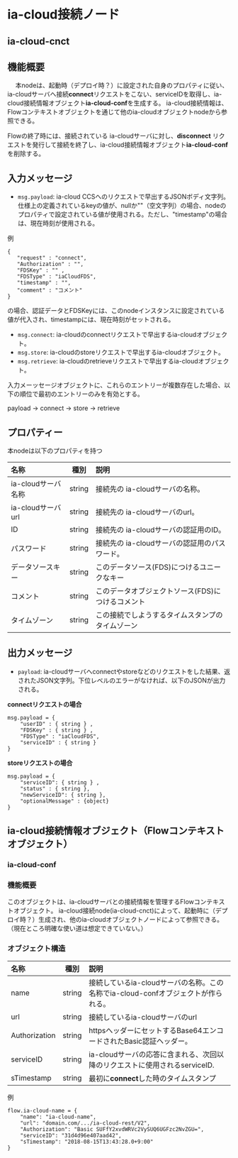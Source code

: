 # ia-cloud接続ノード

## ia-cloud-cnct

## 機能概要
　
本nodeは、起動時（デプロイ時？）に設定された自身のプロパティに従い、ia-cloudサーバへ接続**connect**リクエストをこない、serviceIDを取得し、ia-cloud接続情報オブジェクト**ia-cloud-conf**を生成する。
ia-cloud接続情報は、Flowコンテキストオブジェクトを通じて他のia-cloudオブジェクトnodeから参照できる。

Flowの終了時には、接続されている ia-cloudサーバに対し、**disconnect** リクエストを発行して接続を終了し、ia-cloud接続情報オブジェクト**ia-cloud-conf**を削除する。

## 入力メッセージ

 * ``msg.payload``: ia-cloud CCSへのリクエストで早出するJSONボディ文字列。仕様上の定義されているkeyの値が、nullか""（空文字列）の場合、nodeのプロパティで設定されている値が使用される。ただし、"timestamp"の場合は、現在時刻が使用される。

例
 ```
{
	"request" : "connect",
	"Authorization" : "",
	"FDSKey" : "" ,
	"FDSType" : "iaCloudFDS",
	"timestamp" : "",
	"comment" : "コメント"
}
 ```
 の場合、認証データとFDSKeyには、このnodeインスタンスに設定されている値が代入され、timestampには、現在時刻がセットされる。

 * ``msg.connect``: ia-cloudのconnectリクエストで早出するia-cloudオブジェクト。
 * ``msg.store``: ia-cloudのstoreリクエストで早出するia-cloudオブジェクト。
 * ``msg.retrieve``: ia-cloudのretrieveリクエストで早出するia-cloudオブジェクト。


入力メーッセージオブジェクトに、これらのエントリーが複数存在した場合、以下の順位で最初のエントリーのみを有効とする。

payload -> connect -> store -> retrieve

## プロパティー

本nodeは以下のプロパティを持つ

| 名称 | 種別 | 説明 |
|:----------|:-----:|:--------------------|
|ia-cloudサーバ名称|string|接続先の ia-cloudサーバの名称。|
|ia-cloudサーバurl|string|接続先の ia-cloudサーバのurl。|
|ID|string|接続先の ia-cloudサーバの認証用のID。|
|パスワード|string|接続先の ia-cloudサーバの認証用のパスワード。|
|データソースキー|string|このデータソース(FDS)につけるユニークなキー|
|コメント|string|このデータオブジェクトソース(FDS)につけるコメント|
|タイムゾーン|string|この接続でしようするタイムスタンプのタイムゾーン|

## 出力メッセージ

* ``payload``:  ia-cloudサーバへconnectやstoreなどのリクエストをした結果、返されたJSON文字列。下位レベルのエラーがなければ、以下のJSONが出力される。

**connectリクエストの場合**
```
msg.payload = {
	"userID" : { string } ,
	"FDSKey" : { string } ,
	"FDSType" : "iaCloudFDS",
	"serviceID" : { string }
}
```

**storeリクエストの場合**
```
msg.payload = {
    "serviceID": { string } ,
    "status" : { string },
    "newServiceID": { string },
    "optionalMessage" : {object}
}

```


## ia-cloud接続情報オブジェクト（Flowコンテキストオブジェクト）　　

### ia-cloud-conf

### 機能概要

このオブジェクトは、ia-cloudサーバとの接続情報を管理するFlowコンテキストオブジェクト。
ia-cloud接続node(ia-cloud-cnct)によって、起動時に（デプロイ時？）生成され、他のia-cloudオブジェクトノードによって参照できる。（現在ところ明確な使い道は想定できていない。）

### オブジェクト構造

| 名称 | 種別 | 説明 |
|:----------|:-----:|:--------------------|
| name| string| 接続しているia-cloudサーバの名称。この名称でia-cloud-confオブジェクトが作られる。|
| url| string| 接続しているia-cloudサーバのurl|
| Authorization | string |httpsへッダーにセットするBase64エンコードされたBasic認証ヘッダー。|
| serviceID | string |ia-cloudサーバの応答に含まれる、次回以降のリクエストに使用されるserviceID.|
| sTimestamp | string |最初に**connect**した時のタイムスタンプ|

例
```
flow.ia-cloud-name = {
	"name": "ia-cloud-name",
	"url": "domain.com/.../ia-cloud-rest/V2",
	"Authorization": "Basic SUFfY2xvdWRVc2VySUQ6UGFzc2NvZGU=",
	"serviceID": "31d4d96e407aad42",
	"sTimestamp": "2018-08-15T13:43:28.0+9:00"
}
```
